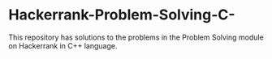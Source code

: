 # Hackerrank-Problem-Solving-C-
This repository has solutions to the problems in the Problem Solving module on Hackerrank in C++ language.
